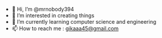 - 👋 Hi, I’m @mrnobody394
- 👀 I’m interested in creating things
- 🌱 I’m currently learning computer science and engineering
- 📫 How to reach me : gikaaa45@gmail.com

<!---
mrnobody394/mrnobody394 is a ✨ special ✨ repository because its `README.md` (this file) appears on your GitHub profile.
You can click the Preview link to take a look at your changes.
--->
